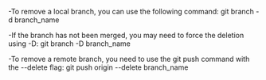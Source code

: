 -To remove a local branch, you can use the following command:
git branch -d branch_name

-If the branch has not been merged, you may need to force the deletion using -D:
git branch -D branch_name

-To remove a remote branch, you need to use the git push command with the --delete flag:
git push origin --delete branch_name
